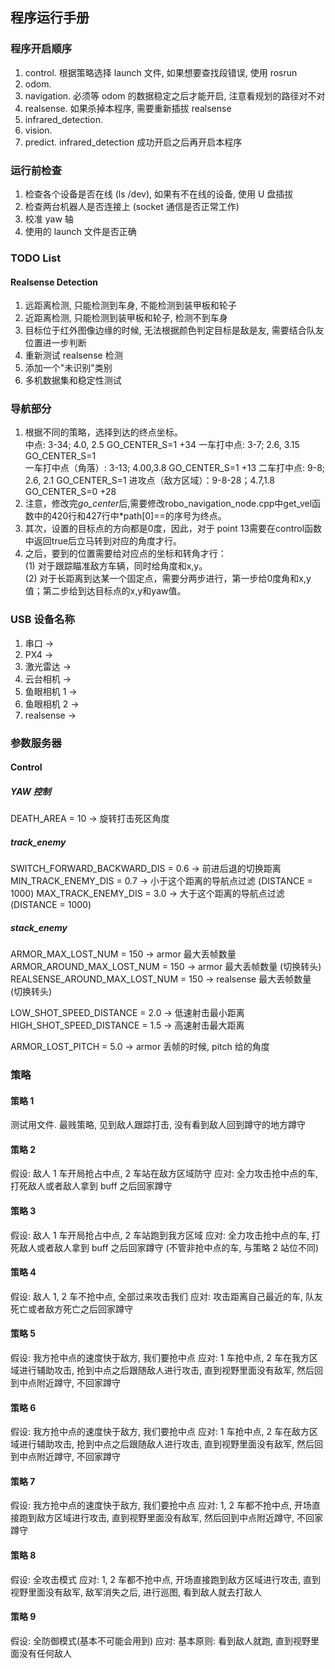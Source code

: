 ## 程序运行手册
### 程序开启顺序
1. control. 根据策略选择 launch 文件, 如果想要查找段错误, 使用 rosrun
2. odom. 
3. navigation. 必须等 odom 的数据稳定之后才能开启, 注意看规划的路径对不对
4. realsense. 如果杀掉本程序, 需要重新插拔 realsense
5. infrared_detection.
6. vision. 
7. predict. infrared_detection 成功开启之后再开启本程序

### 运行前检查
1. 检查各个设备是否在线 (ls /dev), 如果有不在线的设备, 使用 U 盘插拔
2. 检查两台机器人是否连接上 (socket 通信是否正常工作)
3. 校准 yaw 轴
4. 使用的 launch 文件是否正确

### TODO List
#### Realsense Detection
1. 远距离检测, 只能检测到车身, 不能检测到装甲板和轮子
2. 近距离检测, 只能检测到装甲板和轮子, 检测不到车身
3. 目标位于红外图像边缘的时候, 无法根据颜色判定目标是敌是友, 需要结合队友位置进一步判断
4. 重新测试 realsense 检测
5. 添加一个"未识别"类别
6. 多机数据集和稳定性测试


### 导航部分
1. 根据不同的策略，选择到达的终点坐标。  
    中点: 3-34; 4.0, 2.5   GO_CENTER_S=1  +34
    一车打中点:  3-7; 2.6, 3.15  GO_CENTER_S=1  
    一车打中点（角落）: 3-13; 4.00,3.8  GO_CENTER_S=1   +13
    二车打中点: 9-8; 2.6, 2.1   GO_CENTER_S=1
    进攻点（敌方区域）：9-8-28；4.7,1.8  GO_CENTER_S=0   +28
2. 注意，修改完*go_center*后,需要修改robo_navigation_node.cpp中get_vel函数中的420行和427行中*path[0]==的序号为终点。
3. 其次，设置的目标点的方向都是0度，因此，对于 point 13需要在control函数中返回true后立马转到对应的角度才行。
4. 之后，要到的位置需要给对应点的坐标和转角才行：  
(1) 对于跟踪瞄准敌方车辆，同时给角度和x,y。  
(2) 对于长距离到达某一个固定点，需要分两步进行，第一步给0度角和x,y值；第二步给到达目标点的x,y和yaw值。

### USB 设备名称
1. 串口 ->
2. PX4 ->
3. 激光雷达 ->
4. 云台相机 ->
5. 鱼眼相机 1 ->
6. 鱼眼相机 2 ->
7. realsense ->

### 参数服务器
#### Control
##### YAW 控制
DEATH_AREA = 10                         -> 旋转打击死区角度

##### track_enemy
SWITCH_FORWARD_BACKWARD_DIS = 0.6       -> 前进后退的切换距离
MIN_TRACK_ENEMY_DIS = 0.7               -> 小于这个距离的导航点过滤 (DISTANCE = 1000)
MAX_TRACK_ENEMY_DIS = 3.0               -> 大于这个距离的导航点过滤 (DISTANCE = 1000)

##### stack_enemy
ARMOR_MAX_LOST_NUM = 150                -> armor 最大丢帧数量
ARMOR_AROUND_MAX_LOST_NUM = 150         -> armor 最大丢帧数量 (切换转头)
REALSENSE_AROUND_MAX_LOST_NUM = 150     -> realsense 最大丢帧数量 (切换转头)

LOW_SHOT_SPEED_DISTANCE = 2.0           -> 低速射击最小距离
HIGH_SHOT_SPEED_DISTANCE = 1.5          -> 高速射击最大距离

ARMOR_LOST_PITCH = 5.0                  -> armor 丢帧的时候, pitch 给的角度



### 策略
#### 策略 1
测试用文件. 最贱策略, 见到敌人跟踪打击, 没有看到敌人回到蹲守的地方蹲守

#### 策略 2
假设: 敌人 1 车开局抢占中点, 2 车站在敌方区域防守
应对: 全力攻击抢中点的车, 打死敌人或者敌人拿到 buff 之后回家蹲守

#### 策略 3
假设: 敌人 1 车开局抢占中点, 2 车站跑到我方区域
应对: 全力攻击抢中点的车, 打死敌人或者敌人拿到 buff 之后回家蹲守 (不管非抢中点的车, 与策略 2 站位不同)

#### 策略 4
假设: 敌人 1, 2 车不抢中点, 全部过来攻击我们
应对: 攻击距离自己最近的车, 队友死亡或者敌方死亡之后回家蹲守

#### 策略 5
假设: 我方抢中点的速度快于敌方, 我们要抢中点
应对: 1 车抢中点, 2 车在我方区域进行辅助攻击, 抢到中点之后跟随敌人进行攻击, 直到视野里面没有敌军, 然后回到中点附近蹲守, 不回家蹲守

#### 策略 6
假设: 我方抢中点的速度快于敌方, 我们要抢中点
应对: 1 车抢中点, 2 车在敌方区域进行辅助攻击, 抢到中点之后跟随敌人进行攻击, 直到视野里面没有敌军, 然后回到中点附近蹲守, 不回家蹲守

#### 策略 7
假设: 我方抢中点的速度快于敌方, 我们要抢中点
应对: 1, 2 车都不抢中点, 开场直接跑到敌方区域进行攻击, 直到视野里面没有敌军, 然后回到中点附近蹲守, 不回家蹲守

#### 策略 8
假设: 全攻击模式
应对: 1, 2 车都不抢中点, 开场直接跑到敌方区域进行攻击, 直到视野里面没有敌军, 敌军消失之后, 进行巡图, 看到敌人就去打敌人

#### 策略 9
假设: 全防御模式(基本不可能会用到)
应对: 基本原则: 看到敌人就跑, 直到视野里面没有任何敌人
